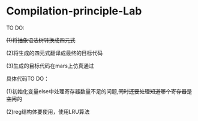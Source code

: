 # Compilation-principle-Lab
TO DO:

~~(1)将抽象语法树转换成四元式~~

(2)将生成的四元式翻译成最终的目标代码

(3)生成的目标代码在mars上仿真通过

具体代码TO DO：

(1)初始化变量else中处理寄存器数量不足的问题,~~同时还要处理知道哪个寄存器是空闲的~~

(2)reg结构体要使用，使用LRU算法